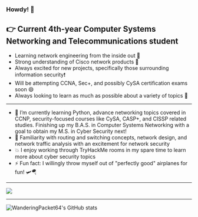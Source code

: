 ### Howdy! 🤠

## 👉 Current 4th-year Computer Systems Networking and Telecommunications student

- Learning network engineering from the inside out 📖
- Strong understanding of Cisco network products 🤯
- Always excited for new projects, specifically those surrounding information security❗
- Will be attempting CCNA, Sec+, and possibly CySA certification exams soon 😄
- Always looking to learn as much as possible about a variety of topics 🙂

---

- 🌱 I’m currently learning Python, advance networking topics covered in CCNP, security-focused courses like CySA, CASP+, and CISSP related studies. Finishing up my B.A.S. in Computer Systems Networking with a goal to obtain my M.S. in Cyber Security next!
- 💬 Familiarity with routing and switching concepts, network design, and network traffic analysis with an excitement for network security
- 💥 I enjoy working through TryHackMe rooms in my spare time to learn more about cyber security topics
- ⚡ Fun fact: I willingly throw myself out of "perfectly good" airplanes for fun! 🛩️🪂

---

<img src="https://tryhackme-badges.s3.amazonaws.com/WanderingPacket.png" />

---

![WanderingPacket64's GitHub stats](https://github-readme-stats.vercel.app/api?username=WanderingPacket64&theme=dark&show_icons=true)
